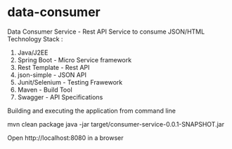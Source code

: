 # data-consumer
Data Consumer Service - Rest API
Service to consume JSON/HTML 
Technology Stack :
1. Java/J2EE
2. Spring Boot - Micro Service framework
3. Rest Template - Rest API
4. json-simple - JSON API
5. Junit/Selenium - Testing Frawework
6. Maven - Build Tool
7. Swagger - API Specifications


Building and executing the application from command line

mvn clean package
java -jar target/consumer-service-0.0.1-SNAPSHOT.jar

Open http://localhost:8080 in a browser

